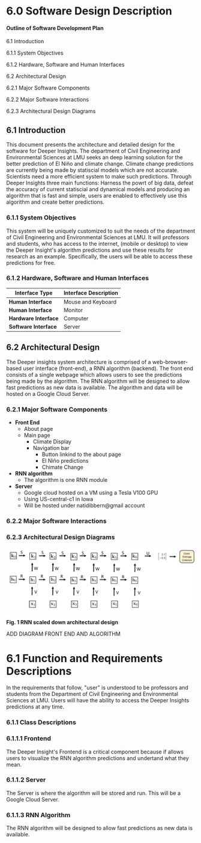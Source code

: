 # 6.0 Software Design Description

#### Outline of Software Development Plan

6.1 Introduction

6.1.1 System Objectives

6.1.2 Hardware, Software and Human Interfaces

6.2 Architectural Design

6.2.1 Major Software Components

6.2.2 Major Software Interactions

6.2.3 Architectural Design Diagrams



## 6.1 Introduction

This document presents the architecture and detailed design for the software for Deeper Insights. The department of Civil Engineering and Environmental Sciences at LMU seeks an deep learning solution for the better prediction of El Niño and climate change. Climate change predictions are currently being made by statiscial models which are not accurate. Scientists need a more efficient system to make such predictions. Through Deeper Insights three main functions: Harness the powrt of big data, defeat the accuracy of current statiscial and dynamical models and producing an algorithm that is fast and simple, users are enabled to effectively use this algorithm and create better predictions.

### 6.1.1 System Objectives

This system will be uniquely customized to suit the needs of the department of Civil Engineering and Environmental Sciences at LMU.  It will professors and students, who has access to the internet,
(mobile or desktop) to view the Deeper Insight's algorithm predictions and use these results for research as an example. Specifically, the users will be able to access these predictions  for free.

### 6.1.2 Hardware, Software and Human Interfaces

| **Interface   Type**   | **Interface   Description** |
| ---------------------- | --------------------------- |
| **Human Interface**    | Mouse and Keyboard          |
| **Human Interface**    | Monitor                     |
| **Hardware Interface** | Computer                    |
| **Software Interface** | Server                      |

## 6.2 Architectural Design

The Deeper insights system architecture is comprised of a web-browser-based user interface (front-end), a RNN algorithm (backend). The front end consists of a single webpage which allows users to see the predictions being made by the algorithm. The RNN algorithm will be designed to allow fast predictions as new data is available. The algorithm and data will be hosted on a Google Cloud Server.

### 6.2.1 Major Software Components

* **Front End** 
  * About page
  * Main page
    * Climate Display
    * Navigation bar
      * Button linkind to the about page
      * El Niño predictions
      * Chimate Change
* **RNN algorithm**
  * The algorithm is one RNN module
* **Server**
  * Google cloud hosted on a VM using a Tesla V100 GPU
  * Using US-central-c1 in Iowa
  *  Will be hosted under natidibbern@gmail account

### 6.2.2 Major Software Interactions

### 6.2.3 Architectural Design Diagrams

![RNN-architecture-design](./RNN-architecture-design.png)

**Fig. 1 RNN scaled down architectural design**



ADD DIAGRAM FRONT END AND ALGORITHM

# 6.1 Function and Requirements Descriptions

 In the requirements that follow, "user" is understood to be professors and students from the Department of Civil Engineering and Environmental Sciences at LMU. Users will have the ability to access the Deeper Insights predictions at any time.

### 6.1.1 Class Descriptions

### 6.1.1.1  Frontend

The Deeper Insight's Frontend is a critical component  because if allows users to visualize the RNN algorithm predictions and undertand what they mean. 

### 6.1.1.2  Server

The Server  is where the algorithm will be stored and run. This will be a Google Cloud Server.

### 6.1.1.3 RNN Algorithm

The RNN algorithm will be designed to allow fast predictions as new data is available.